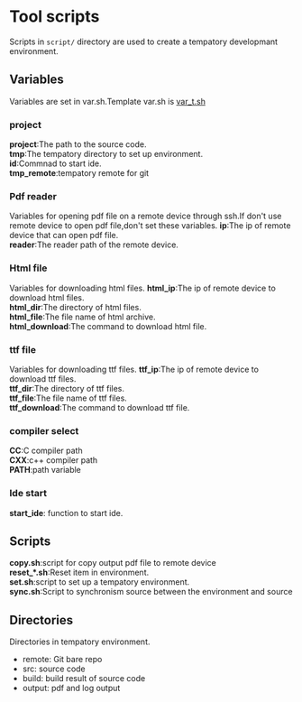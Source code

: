 # Tool scripts
Scripts in `script/` directory are used to create a tempatory developmant environment.

## Variables
Variables are set in var.sh.Template var.sh is [var_t.sh](../script/var_t.sh)

### project
**project**:The path to the source code.  
**tmp**:The tempatory directory to set up environment.  
**id**:Commnad to start ide.  
**tmp_remote**:tempatory remote for git  
### Pdf reader
Variables for opening pdf file on a remote device through ssh.If don't use remote device to open pdf file,don't set these variables.
**ip**:The ip of remote device that can open pdf file.  
**reader**:The reader path of the remote device.
### Html file
Variables for downloading html files.
**html_ip**:The ip of remote device to download html files.  
**html_dir**:The directory of html files.  
**html_file**:The file name of html archive.  
**html_download**:The command to download html file.  
### ttf file
Variables for downloading ttf files.
**ttf_ip**:The ip of remote device to download ttf files.  
**ttf_dir**:The directory of ttf files.  
**ttf_file**:The file name of ttf files.  
**ttf_download**:The command to download ttf file.  
### compiler select
**CC**:C compiler path  
**CXX**:c++ compiler path  
**PATH**:path variable  
### Ide start
**start_ide**: function to start ide.  

## Scripts
**copy.sh**:script for copy output pdf file to remote device  
**reset_\*.sh**:Reset item in environment.  
**set.sh**:script to set up a tempatory environment.  
**sync.sh**:Script to synchronism source between the environment and source  

## Directories
Directories in tempatory environment.
- remote: Git bare repo
- src: source code
- build: build result of source code
- output: pdf and log output
